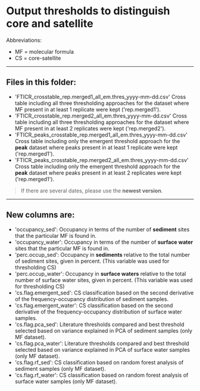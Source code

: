 # Output thresholds to distinguish core and satellite

Abbreviations:

- MF = molecular formula
- CS = core-satellite

---

## Files in this folder:

- 'FTICR_crosstable_rep.merged1_all_em.thres_yyyy-mm-dd.csv'
  Cross table including all three thresholding approaches for the dataset where MF present in at least 1 replicate were kept ('rep.merged1').
- 'FTICR_crosstable_rep.merged2_all_em.thres_yyyy-mm-dd.csv'
  Cross table including all three thresholding approaches for the dataset where MF present in at least 2 replicates were kept ('rep.merged2').
- 'FTICR_peaks_crosstable_rep.merged1_all_em.thres_yyyy-mm-dd.csv'
  Cross table including only the emergent threshold approach for the **peak** dataset where peaks present in at least 1 replicate were kept ('rep.merged1').
- 'FTICR_peaks_crosstable_rep.merged2_all_em.thres_yyyy-mm-dd.csv'
  Cross table including only the emergent threshold approach for the **peak** dataset where peaks present in at least 2 replicates were kept ('rep.merged1').

>If there are several dates, please use the **newest version**.

---

## New columns are:

  - 'occupancy_sed': Occupancy in terms of the number of **sediment** sites that the particular MF is found in.
  - 'occupancy_water': Occupancy in terms of the number of **surface water** sites that the particular MF is found in.
  - 'perc.occup_sed': Occupancy in **sediments** relative to the total number of sediment sites, given in percent. (This variable was used for thresholding CS)
  - 'perc.occup_water': Occupancy in **surface waters** relative to the total number of surface water sites, given in percent. (This variable was used for thresholding CS)
  - 'cs.flag.emergent_sed': CS classification based on the second derivative of the frequency-occupancy distribution of sediment samples.
  - 'cs.flag.emergent_water': CS classification based on the second derivative of the frequency-occupancy distribution of surface water samples.
  - 'cs.flag.pca_sed': Literature thresholds compared and best threshold selected based on variance explained in PCA of sediment samples (only MF dataset).
  - 'cs.flag.pca_water': Literature thresholds compared and best threshold selected based on variance explained in PCA of surface water samples (only MF dataset).
  - 'cs.flag.rf_sed': CS classification based on random forest analysis of sediment samples (only MF dataset).
  - 'cs.flag.rf_water': CS classification based on random forest analysis of surface water samples (only MF dataset).
